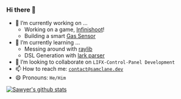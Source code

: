 ### Hi there 👋
- 🔭 I’m currently working on ...
  - Working on a game, [Infinishoot](https://linktr.ee/infinishoot)!
  - Building a smart [Gas Sensor](https://github.com/samclane/GasSensor)
- 🌱 I’m currently learning ...
  - Messing around with [raylib](https://www.raylib.com/)
  - DSL Generation with [lark parser](https://github.com/lark-parser/lark) 
- 👯 I’m looking to collaborate on `LIFX-Control-Panel Development`
- 📫 How to reach me: [`contact@samclane.dev`](mailto:contact@samclane.dev)
- 😄 Pronouns: `He/Him`

[![Sawyer's github stats](https://github-readme-stats.vercel.app/api?username=samclane)](https://github.com/anuraghazra/github-readme-stats)
